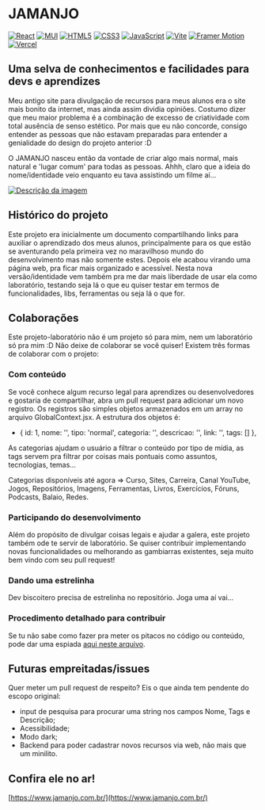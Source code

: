 
# JAMANJO


[![React](https://img.shields.io/badge/React-20232A?style=for-the-badge&logo=react&logoColor=61DAFB)](https://reactjs.org/)
[![MUI](https://img.shields.io/badge/MUI-007FFF?style=for-the-badge&logo=mui&logoColor=white)](https://mui.com/)
[![HTML5](https://img.shields.io/badge/HTML5-E34F26?style=for-the-badge&logo=html5&logoColor=white)](https://developer.mozilla.org/en-US/docs/Web/HTML)
[![CSS3](https://img.shields.io/badge/CSS3-1572B6?style=for-the-badge&logo=css3&logoColor=white)](https://developer.mozilla.org/en-US/docs/Web/CSS)
[![JavaScript](https://img.shields.io/badge/JavaScript-F7DF1E?style=for-the-badge&logo=javascript&logoColor=black)](https://developer.mozilla.org/en-US/docs/Web/JavaScript)
[![Vite](https://img.shields.io/badge/Vite-646CFF?style=for-the-badge&logo=vite&logoColor=white)](https://vitejs.dev/)
[![Framer Motion](https://img.shields.io/badge/Framer_Motion-0055FF?style=for-the-badge&logo=framer&logoColor=white)](https://www.framer.com/motion/)
[![Vercel](https://img.shields.io/badge/Vercel-000000?style=for-the-badge&logo=vercel&logoColor=white)](https://vercel.com/)
## Uma selva de conhecimentos e facilidades para devs e aprendizes

Meu antigo site para divulgação de recursos para meus alunos era o site mais bonito da internet, mas ainda assim dividia opiniões. 
Costumo dizer que meu maior problema é a combinação de excesso de criatividade com total ausência de senso estético.
Por mais que eu não concorde, consigo entender as pessoas que não estavam preparadas para entender a genialidade do design do projeto anterior :D

O JAMANJO nasceu então da vontade de criar algo mais normal, mais natural e 'lugar comum' para todas as pessoas. Ahhh, claro que a ideia do nome/identidade veio enquanto eu tava assistindo um filme aí...

[![Descrição da imagem](/public/img/Jamanjo.svg)](https://www.jamanjo.com.br)
<!-- <a href="https://www.jamanjo.com.br">
  <img src="./public/img/Jamanjo.svg" alt="Descrição da imagem" width="200" height="auto" style="border: 1px solid #000;" />
</a> -->


## Histórico do projeto
Este projeto era inicialmente um documento compartilhando links para auxiliar o aprendizado dos meus alunos, principalmente para os que estão se aventurando pela primeira vez no maravilhoso mundo do desenvolvimento mas não somente estes.
Depois ele acabou virando uma página web, pra ficar mais organizado e acessível. 
Nesta nova versão/identidade vem também pra me dar mais liberdade de usar ela como laboratório, testando seja lá o que eu quiser testar em termos de funcionalidades, libs, ferramentas ou seja lá o que for.


## Colaborações
Este projeto-laboratório não é um projeto só para mim, nem um laboratório só pra mim :D
Não deixe de colaborar se você quiser!
Existem três formas de colaborar com o projeto:
### Com conteúdo
Se você conhece algum recurso legal para aprendizes ou desenvolvedores e gostaria de compartilhar, abra um pull request para adicionar um novo registro. Os registros são simples objetos armazenados em um array no arquivo GlobalContext.jsx.
A estrutura dos objetos é: 
- { id: 1, nome: '', tipo: 'normal', categoria: '', descricao: '', link: '', tags: [] },

As categorias ajudam o usuário a filtrar o conteúdo por tipo de mídia, as tags servem pra filtrar por coisas mais pontuais como assuntos, tecnologias, temas... 

Categorias disponíveis até agora => Curso, Sites, Carreira, Canal YouTube, Jogos, Repositórios, Imagens, Ferramentas, Livros, Exercícios, Fóruns, Podcasts, Balaio, Redes.


### Participando do desenvolvimento
Além do propósito de divulgar coisas legais e ajudar a galera, este projeto também ode te servir de laboratório. Se quiser contribuir implementando novas funcionalidades ou melhorando as gambiarras existentes, seja muito bem vindo com seu pull request!

### Dando uma estrelinha
Dev biscoitero precisa de estrelinha no repositório. Joga uma aí vai...

### Procedimento detalhado para contribuir
Se tu não sabe como fazer pra meter os pitacos no código ou conteúdo, pode dar uma espiada [aqui neste arquivo](CONTRIBUTING.md).

## Futuras empreitadas/issues 
Quer meter um pull request de respeito? Eis o que ainda tem pendente do escopo original:
- input de pesquisa para procurar uma string nos campos Nome, Tags e Descrição;
- Acessibilidade;
- Modo dark;
- Backend para poder cadastrar novos recursos via web, não mais que um minilito.

## Confira ele no ar!
[https://www.jamanjo.com.br/](https://www.jamanjo.com.br/)
